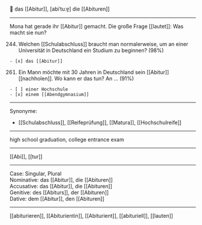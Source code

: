 🔵 das [[Abitur]], [abiˈtuːɐ̯]
die [[Abituren]]

---

Mona hat gerade ihr [[Abitur]] gemacht. Die große Frage [[lautet]]: Was macht sie nun?

244. Welchen [[Schulabschluss]] braucht man normalerweise, um an einer Universität in Deutschland ein Studium zu beginnen? (98%)


    - [x] das [[Abitur]]

261. Ein Mann möchte mit 30 Jahren in Deutschland sein [[Abitur]] [[nachholen]]. Wo kann er das tun? An … (91%)


    - [ ] einer Hochschule
    - [x] einem [[Abendgymnasium]]

---

Synonyme:

- [[Schulabschluss]], [[Reifeprüfung]], [[Matura]], [[Hochschulreife]]

---

high school graduation, college entrance exam

---

[[Abi]], [[tur]]

---

Case: Singular, Plural  
Nominative: das [[Abitur]], die [[Abituren]]  
Accusative: das [[Abitur]], die [[Abituren]]  
Genitive: des [[Abiturs]], der [[Abituren]]  
Dative: dem [[Abitur]], den [[Abituren]]

---

[[abiturieren]], [[Abiturientin]], [[Abiturient]], [[abituriell]], [[lauten]]
